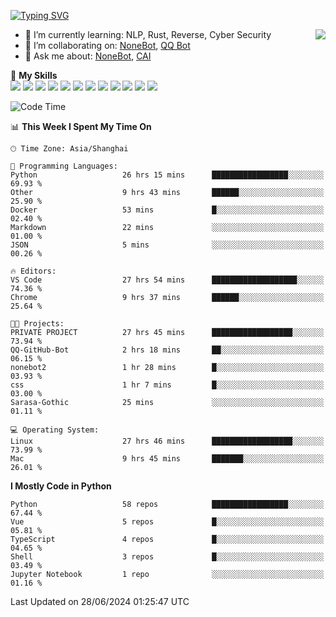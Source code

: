 [![Typing SVG](https://readme-typing-svg.herokuapp.com?size=25&duration=2500&color=8C43EA&vCenter=true&width=200&height=40&lines=Hi+there+%F0%9F%91%8B%F0%9F%8F%BB;I'm+yanyongyu)](https://git.io/typing-svg)

<a href="#">
  <img align="right" src="https://github-readme-stats.vercel.app/api?username=yanyongyu&count_private=true&show_icons=true&bg_color=15,f2f7fd,E0EAFC" />
</a>

- 🌱 I’m currently learning: NLP, Rust, Reverse, Cyber Security
- 👯 I’m collaborating on: [NoneBot](https://github.com/nonebot), [QQ Bot](https://github.com/Mrs4s/go-cqhttp)
- 💬 Ask me about: [NoneBot](https://github.com/nonebot), [CAI](https://github.com/cscs181/CAI)

🌟 **My Skills**  
![](https://img.shields.io/badge/-Python-3e74a2?style=flat-square&logo=Python&logoColor=fff)
![](https://img.shields.io/badge/-TypeScript-3178C6?style=flat-square&logo=TypeScript&logoColor=fff)
![](https://img.shields.io/badge/-Vue-4fc08d?style=flat-square&logo=Vue.js&logoColor=fff)
![](https://img.shields.io/badge/-React-2d98ce?style=flat-square&logo=React&logoColor=fff)
![](https://img.shields.io/badge/-FastAPI-009688?style=flat-square&logo=FastAPI&logoColor=fff)
![](https://img.shields.io/badge/-Linux-000000?style=flat-square&logo=Linux&logoColor=fff)
![](https://img.shields.io/badge/-Docker-2496ED?style=flat-square&logo=Docker&logoColor=fff)
![](https://img.shields.io/badge/-Kubernetes-326CE5?style=flat-square&logo=Kubernetes&logoColor=fff)
![](https://img.shields.io/badge/-GitHub%20Actions-2088FF?style=flat-square&logo=GitHubActions&logoColor=fff)
![](https://img.shields.io/badge/-PostgreSQL-4169E1?style=flat-square&logo=PostgreSQL&logoColor=fff)
![](https://img.shields.io/badge/-Redis-DC382D?style=flat-square&logo=Redis&logoColor=fff)
![](https://img.shields.io/badge/-MongoDB-47A248?style=flat-square&logo=MongoDB&logoColor=fff)

<!--START_SECTION:waka-->
![Code Time](http://img.shields.io/badge/Code%20Time-6%2C265%20hrs%2040%20mins-blue)

📊 **This Week I Spent My Time On** 

```text
🕑︎ Time Zone: Asia/Shanghai

💬 Programming Languages: 
Python                   26 hrs 15 mins      █████████████████░░░░░░░░   69.93 % 
Other                    9 hrs 43 mins       ██████░░░░░░░░░░░░░░░░░░░   25.90 % 
Docker                   53 mins             █░░░░░░░░░░░░░░░░░░░░░░░░   02.40 % 
Markdown                 22 mins             ░░░░░░░░░░░░░░░░░░░░░░░░░   01.00 % 
JSON                     5 mins              ░░░░░░░░░░░░░░░░░░░░░░░░░   00.26 % 

🔥 Editors: 
VS Code                  27 hrs 54 mins      ███████████████████░░░░░░   74.36 % 
Chrome                   9 hrs 37 mins       ██████░░░░░░░░░░░░░░░░░░░   25.64 % 

🐱‍💻 Projects: 
PRIVATE PROJECT          27 hrs 45 mins      ██████████████████░░░░░░░   73.94 % 
QQ-GitHub-Bot            2 hrs 18 mins       ██░░░░░░░░░░░░░░░░░░░░░░░   06.15 % 
nonebot2                 1 hr 28 mins        █░░░░░░░░░░░░░░░░░░░░░░░░   03.93 % 
css                      1 hr 7 mins         █░░░░░░░░░░░░░░░░░░░░░░░░   03.00 % 
Sarasa-Gothic            25 mins             ░░░░░░░░░░░░░░░░░░░░░░░░░   01.11 % 

💻 Operating System: 
Linux                    27 hrs 46 mins      ██████████████████░░░░░░░   73.99 % 
Mac                      9 hrs 45 mins       ███████░░░░░░░░░░░░░░░░░░   26.01 % 
```

**I Mostly Code in Python** 

```text
Python                   58 repos            █████████████████░░░░░░░░   67.44 % 
Vue                      5 repos             █░░░░░░░░░░░░░░░░░░░░░░░░   05.81 % 
TypeScript               4 repos             █░░░░░░░░░░░░░░░░░░░░░░░░   04.65 % 
Shell                    3 repos             █░░░░░░░░░░░░░░░░░░░░░░░░   03.49 % 
Jupyter Notebook         1 repo              ░░░░░░░░░░░░░░░░░░░░░░░░░   01.16 % 
```




 Last Updated on 28/06/2024 01:25:47 UTC
<!--END_SECTION:waka-->
